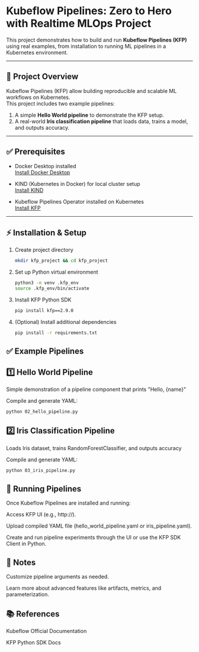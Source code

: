 # Kubeflow Pipelines: Zero to Hero with Realtime MLOps Project

This project demonstrates how to build and run **Kubeflow Pipelines (KFP)** using real examples, from installation to running ML pipelines in a Kubernetes environment.

---

## 🚀 Project Overview

Kubeflow Pipelines (KFP) allow building reproducible and scalable ML workflows on Kubernetes.  
This project includes two example pipelines:
1. A simple **Hello World pipeline** to demonstrate the KFP setup.
2. A real-world **Iris classification pipeline** that loads data, trains a model, and outputs accuracy.

---

## ✅ Prerequisites

- Docker Desktop installed  
  [Install Docker Desktop](https://docs.docker.com/desktop/setup/install/mac-install/)

- KIND (Kubernetes in Docker) for local cluster setup  
  [Install KIND](https://kind.sigs.k8s.io/docs/user/quick-start/)

- Kubeflow Pipelines Operator installed on Kubernetes  
  [Install KFP](https://www.kubeflow.org/docs/components/pipelines/operator-guides/installation/)

---

## ⚡ Installation & Setup

1. Create project directory  
   ```bash
   mkdir kfp_project && cd kfp_project
2. Set up Python virtual environment
   ```bash
   python3 -m venv .kfp_env
   source .kfp_env/bin/activate
3. Install KFP Python SDK
   ```bash
   pip install kfp==2.9.0
4. (Optional) Install additional dependencies
   ```bash
   pip install -r requirements.txt
   
## ✅ Example Pipelines

## 1️⃣ Hello World Pipeline

Simple demonstration of a pipeline component that prints "Hello, {name}"

Compile and generate YAML:
   ```bash
python 02_hello_pipeline.py
 ```
## 2️⃣ Iris Classification Pipeline

Loads Iris dataset, trains RandomForestClassifier, and outputs accuracy

Compile and generate YAML:
   ```bash
python 03_iris_pipeline.py
 ```
## 🚀 Running Pipelines

Once Kubeflow Pipelines are installed and running:

Access KFP UI (e.g., http://<KFP-ENDPOINT>).

Upload compiled YAML file (hello_world_pipeline.yaml or iris_pipeline.yaml).

Create and run pipeline experiments through the UI or use the KFP SDK Client in Python.

## 🧱 Notes

Customize pipeline arguments as needed.

Learn more about advanced features like artifacts, metrics, and parameterization.

## 📚 References

Kubeflow Official Documentation

KFP Python SDK Docs
